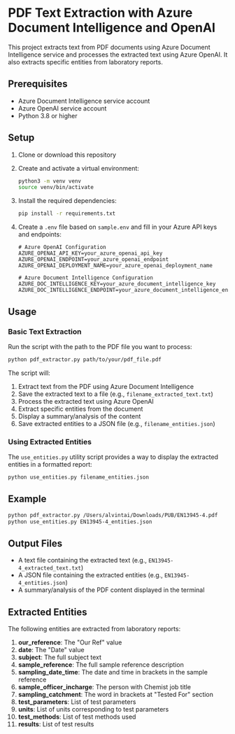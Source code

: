 # PDF Text Extraction with Azure Document Intelligence and OpenAI

This project extracts text from PDF documents using Azure Document Intelligence service and processes the extracted text using Azure OpenAI. It also extracts specific entities from laboratory reports.

## Prerequisites

- Azure Document Intelligence service account
- Azure OpenAI service account
- Python 3.8 or higher

## Setup

1. Clone or download this repository

2. Create and activate a virtual environment:
   ```bash
   python3 -m venv venv
   source venv/bin/activate
   ```

3. Install the required dependencies:
   ```bash
   pip install -r requirements.txt
   ```

4. Create a `.env` file based on `sample.env` and fill in your Azure API keys and endpoints:
   ```
   # Azure OpenAI Configuration
   AZURE_OPENAI_API_KEY=your_azure_openai_api_key
   AZURE_OPENAI_ENDPOINT=your_azure_openai_endpoint
   AZURE_OPENAI_DEPLOYMENT_NAME=your_azure_openai_deployment_name

   # Azure Document Intelligence Configuration
   AZURE_DOC_INTELLIGENCE_KEY=your_azure_document_intelligence_key
   AZURE_DOC_INTELLIGENCE_ENDPOINT=your_azure_document_intelligence_endpoint
   ```

## Usage

### Basic Text Extraction

Run the script with the path to the PDF file you want to process:

```bash
python pdf_extractor.py path/to/your/pdf_file.pdf
```

The script will:
1. Extract text from the PDF using Azure Document Intelligence
2. Save the extracted text to a file (e.g., `filename_extracted_text.txt`)
3. Process the extracted text using Azure OpenAI
4. Extract specific entities from the document
5. Display a summary/analysis of the content
6. Save extracted entities to a JSON file (e.g., `filename_entities.json`)

### Using Extracted Entities

The `use_entities.py` utility script provides a way to display the extracted entities in a formatted report:

```bash
python use_entities.py filename_entities.json
```

## Example

```bash
python pdf_extractor.py /Users/alvintai/Downloads/PUB/EN13945-4.pdf
python use_entities.py EN13945-4_entities.json
```

## Output Files

- A text file containing the extracted text (e.g., `EN13945-4_extracted_text.txt`)
- A JSON file containing the extracted entities (e.g., `EN13945-4_entities.json`)
- A summary/analysis of the PDF content displayed in the terminal

## Extracted Entities

The following entities are extracted from laboratory reports:

1. **our_reference**: The "Our Ref" value
2. **date**: The "Date" value
3. **subject**: The full subject text
4. **sample_reference**: The full sample reference description
5. **sampling_date_time**: The date and time in brackets in the sample reference
6. **sample_officer_incharge**: The person with Chemist job title
7. **sampling_catchment**: The word in brackets at "Tested For" section
8. **test_parameters**: List of test parameters
9. **units**: List of units corresponding to test parameters
10. **test_methods**: List of test methods used
11. **results**: List of test results
